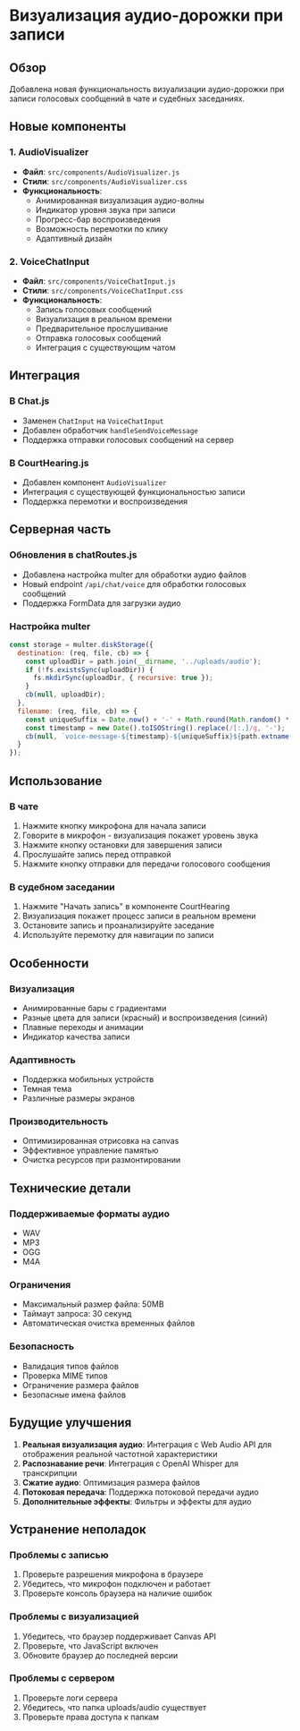 # Визуализация аудио-дорожки при записи

## Обзор

Добавлена новая функциональность визуализации аудио-дорожки при записи голосовых сообщений в чате и судебных заседаниях.

## Новые компоненты

### 1. AudioVisualizer
- **Файл**: `src/components/AudioVisualizer.js`
- **Стили**: `src/components/AudioVisualizer.css`
- **Функциональность**: 
  - Анимированная визуализация аудио-волны
  - Индикатор уровня звука при записи
  - Прогресс-бар воспроизведения
  - Возможность перемотки по клику
  - Адаптивный дизайн

### 2. VoiceChatInput
- **Файл**: `src/components/VoiceChatInput.js`
- **Стили**: `src/components/VoiceChatInput.css`
- **Функциональность**:
  - Запись голосовых сообщений
  - Визуализация в реальном времени
  - Предварительное прослушивание
  - Отправка голосовых сообщений
  - Интеграция с существующим чатом

## Интеграция

### В Chat.js
- Заменен `ChatInput` на `VoiceChatInput`
- Добавлен обработчик `handleSendVoiceMessage`
- Поддержка отправки голосовых сообщений на сервер

### В CourtHearing.js
- Добавлен компонент `AudioVisualizer`
- Интеграция с существующей функциональностью записи
- Поддержка перемотки и воспроизведения

## Серверная часть

### Обновления в chatRoutes.js
- Добавлена настройка multer для обработки аудио файлов
- Новый endpoint `/api/chat/voice` для обработки голосовых сообщений
- Поддержка FormData для загрузки аудио

### Настройка multer
```javascript
const storage = multer.diskStorage({
  destination: (req, file, cb) => {
    const uploadDir = path.join(__dirname, '../uploads/audio');
    if (!fs.existsSync(uploadDir)) {
      fs.mkdirSync(uploadDir, { recursive: true });
    }
    cb(null, uploadDir);
  },
  filename: (req, file, cb) => {
    const uniqueSuffix = Date.now() + '-' + Math.round(Math.random() * 1E9);
    const timestamp = new Date().toISOString().replace(/[:.]/g, '-');
    cb(null, `voice-message-${timestamp}-${uniqueSuffix}${path.extname(file.originalname)}`);
  }
});
```

## Использование

### В чате
1. Нажмите кнопку микрофона для начала записи
2. Говорите в микрофон - визуализация покажет уровень звука
3. Нажмите кнопку остановки для завершения записи
4. Прослушайте запись перед отправкой
5. Нажмите кнопку отправки для передачи голосового сообщения

### В судебном заседании
1. Нажмите "Начать запись" в компоненте CourtHearing
2. Визуализация покажет процесс записи в реальном времени
3. Остановите запись и проанализируйте заседание
4. Используйте перемотку для навигации по записи

## Особенности

### Визуализация
- Анимированные бары с градиентами
- Разные цвета для записи (красный) и воспроизведения (синий)
- Плавные переходы и анимации
- Индикатор качества записи

### Адаптивность
- Поддержка мобильных устройств
- Темная тема
- Различные размеры экранов

### Производительность
- Оптимизированная отрисовка на canvas
- Эффективное управление памятью
- Очистка ресурсов при размонтировании

## Технические детали

### Поддерживаемые форматы аудио
- WAV
- MP3
- OGG
- M4A

### Ограничения
- Максимальный размер файла: 50MB
- Таймаут запроса: 30 секунд
- Автоматическая очистка временных файлов

### Безопасность
- Валидация типов файлов
- Проверка MIME типов
- Ограничение размера файлов
- Безопасные имена файлов

## Будущие улучшения

1. **Реальная визуализация аудио**: Интеграция с Web Audio API для отображения реальной частотной характеристики
2. **Распознавание речи**: Интеграция с OpenAI Whisper для транскрипции
3. **Сжатие аудио**: Оптимизация размера файлов
4. **Потоковая передача**: Поддержка потоковой передачи аудио
5. **Дополнительные эффекты**: Фильтры и эффекты для аудио

## Устранение неполадок

### Проблемы с записью
1. Проверьте разрешения микрофона в браузере
2. Убедитесь, что микрофон подключен и работает
3. Проверьте консоль браузера на наличие ошибок

### Проблемы с визуализацией
1. Убедитесь, что браузер поддерживает Canvas API
2. Проверьте, что JavaScript включен
3. Обновите браузер до последней версии

### Проблемы с сервером
1. Проверьте логи сервера
2. Убедитесь, что папка uploads/audio существует
3. Проверьте права доступа к папкам 